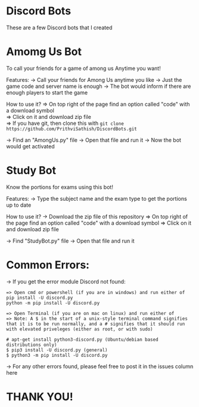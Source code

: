 # Discord Bots
These are a few Discord bots that I created

# Amomg Us Bot
To call your friends for a game of among us Anytime you want!

Features:
-> Call your friends for Among Us anytime you like
-> Just the game code and server name is enough
-> The bot would inform if there are enough players to start the game

How to use it?
    => On top right of the page find an option called "code" with a download symbol
    \
    => Click on it and download zip file
    \
    => If you have git, then clone this with
    `git clone https://github.com/PrithviSathish/DiscordBots.git`
    
-> Find an "AmongUs.py" file
-> Open that file and run it
-> Now the bot would get activated

# Study Bot
Know the portions for exams using this bot!

Features:
-> Type the subject name and the exam type to get the portions up to date

How to use it?
-> Download the zip file of this repository
    => On top right of the page find an option called "code" with a download symbol
    => Click on it and download zip file

-> Find "StudyBot.py" file
-> Open that file and run it

# Common Errors:
-> If you get the error module Discord not found:

    => Open cmd or powershell (if you are in windows) and run either of
    pip install -U discord.py
    python -m pip install -U discord.py
    
    => Open Terminal (if you are on mac on linux) and run either of
    => Note: A $ in the start of a unix-style terminal command signifies that it is to be run normally, and a # signifies that it should run with elevated priveleges (either as root, or with sudo)
    
    # apt-get install python3-discord.py (Ubuntu/debian based distributions only) 
    $ pip3 install -U discord.py (general)
    $ python3 -m pip install -U discord.py
    
-> For any other errors found, please feel free to post it in the issues column here

# THANK YOU!
